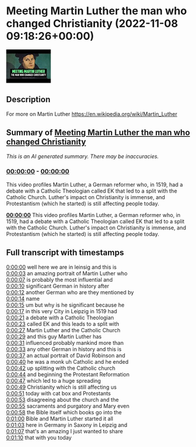 # Meeting Martin Luther the man who changed Christianity (2022-11-08 09:18:26+00:00)

![alt Meeting Martin Luther the man who changed Christianity](5LcwuG8V2xo.jpg "Meeting Martin Luther the man who changed Christianity")

## Description

For more on Martin Luther https://en.wikipedia.org/wiki/Martin_Luther

## Summary of [Meeting Martin Luther the man who changed Christianity](https://www.youtube.com/watch?v=5LcwuG8V2xo)


*This is an AI generated summary. There may be inaccuracies. [](/)*

### [00:00:00](https://www.youtube.com/watch?v=5LcwuG8V2xo&t=0) - [00:00:00](https://www.youtube.com/watch?v=5LcwuG8V2xo&t=0)

This video profiles Martin Luther, a German reformer who, in 1519, had a debate with a Catholic Theologian called EK that led to a split with the Catholic Church. Luther's impact on Christianity is immense, and Protestantism (which he started) is still affecting people today.

**[00:00:00](https://www.youtube.com/watch?v=5LcwuG8V2xo&t=0)** This video profiles Martin Luther, a German reformer who, in 1519, had a debate with a Catholic Theologian called EK that led to a split with the Catholic Church. Luther's impact on Christianity is immense, and Protestantism (which he started) is still affecting people today.

## Full transcript with timestamps

[0:00:00](https://youtu.be/5LcwuG8V2xo?t=0) well here we are in leinsig and this is  
[0:00:03](https://youtu.be/5LcwuG8V2xo?t=3) an amazing portrait of Martin Luther who  
[0:00:07](https://youtu.be/5LcwuG8V2xo?t=7) is probably the most influential and  
[0:00:10](https://youtu.be/5LcwuG8V2xo?t=10) significant German in history after  
[0:00:12](https://youtu.be/5LcwuG8V2xo?t=12) another German who are they mentioned by  
[0:00:14](https://youtu.be/5LcwuG8V2xo?t=14) name  
[0:00:15](https://youtu.be/5LcwuG8V2xo?t=15) um but why is he significant because he  
[0:00:17](https://youtu.be/5LcwuG8V2xo?t=17) in this very City in Leipzig in 1519 had  
[0:00:21](https://youtu.be/5LcwuG8V2xo?t=21) a debate with a Catholic Theologian  
[0:00:23](https://youtu.be/5LcwuG8V2xo?t=23) called EK and this leads to a split with  
[0:00:27](https://youtu.be/5LcwuG8V2xo?t=27) Martin Luther and the Catholic Church  
[0:00:29](https://youtu.be/5LcwuG8V2xo?t=29) and this guy Martin Luther has  
[0:00:31](https://youtu.be/5LcwuG8V2xo?t=31) influenced probably mankind more than  
[0:00:33](https://youtu.be/5LcwuG8V2xo?t=33) any other German in history and this is  
[0:00:37](https://youtu.be/5LcwuG8V2xo?t=37) an actual portrait of David Robinson and  
[0:00:40](https://youtu.be/5LcwuG8V2xo?t=40) he was a monk uh Catholic and he ended  
[0:00:42](https://youtu.be/5LcwuG8V2xo?t=42) up splitting with the Catholic church  
[0:00:44](https://youtu.be/5LcwuG8V2xo?t=44) and beginning the Protestant Reformation  
[0:00:47](https://youtu.be/5LcwuG8V2xo?t=47) which led to a huge spreading  
[0:00:49](https://youtu.be/5LcwuG8V2xo?t=49) Christianity which is still affecting us  
[0:00:51](https://youtu.be/5LcwuG8V2xo?t=51) today with cat box and Protestants  
[0:00:53](https://youtu.be/5LcwuG8V2xo?t=53) disagreeing about the church and the  
[0:00:55](https://youtu.be/5LcwuG8V2xo?t=55) sacraments and purgatory and Mary even  
[0:00:58](https://youtu.be/5LcwuG8V2xo?t=58) the Bible itself which books go into the  
[0:01:00](https://youtu.be/5LcwuG8V2xo?t=60) Bible and Martin Luther started it all  
[0:01:03](https://youtu.be/5LcwuG8V2xo?t=63) here in Germany in Saxony in Leipzig and  
[0:01:07](https://youtu.be/5LcwuG8V2xo?t=67) that's an amazing I just wanted to share  
[0:01:10](https://youtu.be/5LcwuG8V2xo?t=70) that with you today  
